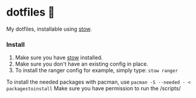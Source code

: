 # dotfiles :open_file_folder:
My dotfiles, installable using [stow](http://www.gnu.org/software/stow/ "GNU Stow").

### Install
1. Make sure you have [stow](http://www.gnu.org/software/stow/ "GNU Stow") installed.
2. Make sure you don't have an existing config in place.
3. To install the ranger config for example, simply type: `stow ranger`

To install the needed packages with pacman, use `pacman -S --needed - < packagestoinstall`
Make sure you have permission to run the /scripts/
